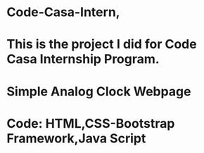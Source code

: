 # Code-Casa-Intern,
# This is the project I did for Code Casa Internship Program.
# Simple Analog Clock Webpage
# Code: HTML,CSS-Bootstrap Framework,Java Script
